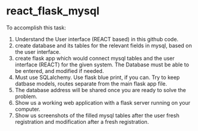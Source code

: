 # react_flask_mysql 

To accomplish this task:
1. Understand the User interface (REACT based)  in this github code.
3. create database and its tables for the relevant fields in mysql, based on the user interface.
4. create flask app which would connect mysql tables and the user interface (REACT) for the given system. The Database must be able to be entered, and modified if needed.
5. Must use SQLalchemy. Use flask blue print, if you can. Try to keep datbase models, routes separate from the main flask app file.
6. The database address will be shared once you are ready to solve the problem.
7. Show us a working web application with a flask server running on your computer.
8. Show us screenshots of the filled mysql tables after the user fresh registration and modification after a fresh registration.
